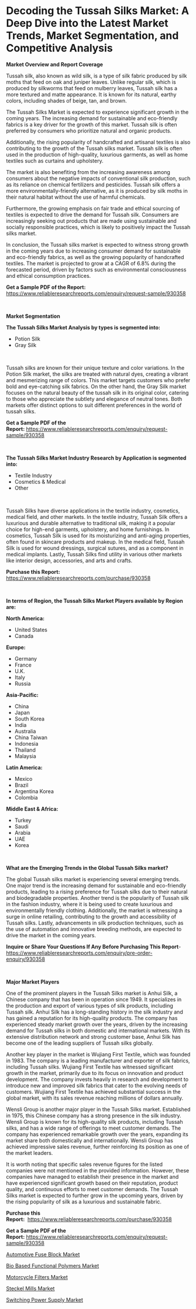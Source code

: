 <p><h1>Decoding the Tussah Silks Market: A Deep Dive into the Latest Market Trends, Market Segmentation, and Competitive Analysis</h1></p><p><strong>Market Overview and Report Coverage</strong></p>
<p><p>Tussah silk, also known as wild silk, is a type of silk fabric produced by silk moths that feed on oak and juniper leaves. Unlike regular silk, which is produced by silkworms that feed on mulberry leaves, Tussah silk has a more textured and matte appearance. It is known for its natural, earthy colors, including shades of beige, tan, and brown.</p><p>The Tussah Silks Market is expected to experience significant growth in the coming years. The increasing demand for sustainable and eco-friendly fabrics is a key driver for the growth of this market. Tussah silk is often preferred by consumers who prioritize natural and organic products.</p><p>Additionally, the rising popularity of handcrafted and artisanal textiles is also contributing to the growth of the Tussah silks market. Tussah silk is often used in the production of high-quality, luxurious garments, as well as home textiles such as curtains and upholstery.</p><p>The market is also benefiting from the increasing awareness among consumers about the negative impacts of conventional silk production, such as its reliance on chemical fertilizers and pesticides. Tussah silk offers a more environmentally-friendly alternative, as it is produced by silk moths in their natural habitat without the use of harmful chemicals.</p><p>Furthermore, the growing emphasis on fair trade and ethical sourcing of textiles is expected to drive the demand for Tussah silk. Consumers are increasingly seeking out products that are made using sustainable and socially responsible practices, which is likely to positively impact the Tussah silks market.</p><p>In conclusion, the Tussah silks market is expected to witness strong growth in the coming years due to increasing consumer demand for sustainable and eco-friendly fabrics, as well as the growing popularity of handcrafted textiles. The market is projected to grow at a CAGR of 6.8% during the forecasted period, driven by factors such as environmental consciousness and ethical consumption practices.</p></p>
<p><strong>Get a Sample PDF of the Report:</strong> <a href="https://www.reliableresearchreports.com/enquiry/request-sample/930358">https://www.reliableresearchreports.com/enquiry/request-sample/930358</a></p>
<p>&nbsp;</p>
<p><strong>Market Segmentation</strong></p>
<p><strong>The Tussah Silks Market Analysis by types is segmented into:</strong></p>
<p><ul><li>Potion Silk</li><li>Gray Silk</li></ul></p>
<p>&nbsp;</p>
<p><p>Tussah silks are known for their unique texture and color variations. In the Potion Silk market, the silks are treated with natural dyes, creating a vibrant and mesmerizing range of colors. This market targets customers who prefer bold and eye-catching silk fabrics. On the other hand, the Gray Silk market focuses on the natural beauty of the tussah silk in its original color, catering to those who appreciate the subtlety and elegance of neutral tones. Both markets offer distinct options to suit different preferences in the world of tussah silks.</p></p>
<p><strong>Get a Sample PDF of the Report:</strong>&nbsp;<a href="https://www.reliableresearchreports.com/enquiry/request-sample/930358">https://www.reliableresearchreports.com/enquiry/request-sample/930358</a></p>
<p>&nbsp;</p>
<p><strong>The Tussah Silks Market Industry Research by Application is segmented into:</strong></p>
<p><ul><li>Textile Industry</li><li>Cosmetics & Medical</li><li>Other</li></ul></p>
<p>&nbsp;</p>
<p><p>Tussah Silks have diverse applications in the textile industry, cosmetics, medical field, and other markets. In the textile industry, Tussah Silk offers a luxurious and durable alternative to traditional silk, making it a popular choice for high-end garments, upholstery, and home furnishings. In cosmetics, Tussah Silk is used for its moisturizing and anti-aging properties, often found in skincare products and makeup. In the medical field, Tussah Silk is used for wound dressings, surgical sutures, and as a component in medical implants. Lastly, Tussah Silks find utility in various other markets like interior design, accessories, and arts and crafts.</p></p>
<p><strong>Purchase this Report:</strong>&nbsp; <a href="https://www.reliableresearchreports.com/purchase/930358">https://www.reliableresearchreports.com/purchase/930358</a></p>
<p>&nbsp;</p>
<p><strong>In terms of Region, the Tussah Silks Market Players available by Region are:</strong></p>
<p>
    <p> <strong> North America: </strong>
        <ul>
            <li>United States</li>
            <li>Canada</li>
        </ul>
        </p> 
    <p> <strong> Europe: </strong>
        <ul>
            <li>Germany</li>
            <li>France</li>
            <li>U.K.</li>
            <li>Italy</li>
            <li>Russia</li>
        </ul>
        </p> 
    <p> <strong> Asia-Pacific: </strong>
        <ul>
            <li>China</li>
            <li>Japan</li>
            <li>South Korea</li>
            <li>India</li>
            <li>Australia</li>
            <li>China Taiwan</li>
            <li>Indonesia</li>
            <li>Thailand</li>
            <li>Malaysia</li>
        </ul>
        </p> 
    <p> <strong> Latin America: </strong>
        <ul>
            <li>Mexico</li>
            <li>Brazil</li>
            <li>Argentina Korea</li>
            <li>Colombia</li>
        </ul>
        </p> 
    <p> <strong> Middle East & Africa: </strong>
        <ul>
            <li>Turkey</li>
            <li>Saudi</li>
            <li>Arabia</li>
            <li>UAE</li>
            <li>Korea</li>
        </ul>
    </p>
    </p>
<p>&nbsp;</p>
<p><strong>What are the Emerging Trends in the Global Tussah Silks market?</strong></p>
<p><p>The global Tussah silks market is experiencing several emerging trends. One major trend is the increasing demand for sustainable and eco-friendly products, leading to a rising preference for Tussah silks due to their natural and biodegradable properties. Another trend is the popularity of Tussah silk in the fashion industry, where it is being used to create luxurious and environmentally friendly clothing. Additionally, the market is witnessing a surge in online retailing, contributing to the growth and accessibility of Tussah silks. Lastly, advancements in silk production techniques, such as the use of automation and innovative breeding methods, are expected to drive the market in the coming years.</p></p>
<p><strong>Inquire or Share Your Questions If Any Before Purchasing This Report</strong>- <a href="https://www.reliableresearchreports.com/enquiry/pre-order-enquiry/930358">https://www.reliableresearchreports.com/enquiry/pre-order-enquiry/930358</a></p>
<p>&nbsp;</p>
<p><strong>Major Market Players</strong></p>
<p><p>One of the prominent players in the Tussah Silks market is Anhui Silk, a Chinese company that has been in operation since 1949. It specializes in the production and export of various types of silk products, including Tussah silk. Anhui Silk has a long-standing history in the silk industry and has gained a reputation for its high-quality products. The company has experienced steady market growth over the years, driven by the increasing demand for Tussah silks in both domestic and international markets. With its extensive distribution network and strong customer base, Anhui Silk has become one of the leading suppliers of Tussah silks globally.</p><p>Another key player in the market is Wujiang First Textile, which was founded in 1983. The company is a leading manufacturer and exporter of silk fabrics, including Tussah silks. Wujiang First Textile has witnessed significant growth in the market, primarily due to its focus on innovation and product development. The company invests heavily in research and development to introduce new and improved silk fabrics that cater to the evolving needs of customers. Wujiang First Textile has achieved substantial success in the global market, with its sales revenue reaching millions of dollars annually.</p><p>Wensli Group is another major player in the Tussah Silks market. Established in 1975, this Chinese company has a strong presence in the silk industry. Wensli Group is known for its high-quality silk products, including Tussah silks, and has a wide range of offerings to meet customer demands. The company has experienced remarkable growth over the years, expanding its market share both domestically and internationally. Wensli Group has achieved impressive sales revenue, further reinforcing its position as one of the market leaders.</p><p>It is worth noting that specific sales revenue figures for the listed companies were not mentioned in the provided information. However, these companies have managed to establish their presence in the market and have experienced significant growth based on their reputation, product quality, and continuous efforts to meet customer demands. The Tussah Silks market is expected to further grow in the upcoming years, driven by the rising popularity of silk as a luxurious and sustainable fabric.</p></p>
<p><strong>Purchase this Report:</strong>&nbsp;&nbsp;<a href="https://www.reliableresearchreports.com/purchase/930358">https://www.reliableresearchreports.com/purchase/930358</a></p>
<p></p>
<p><strong>Get a Sample PDF of the Report:</strong>&nbsp;<a href="https://www.reliableresearchreports.com/enquiry/request-sample/930358">https://www.reliableresearchreports.com/enquiry/request-sample/930358</a></p>
<p><p><a href="https://www.linkedin.com/pulse/decoding-automotive-fuse-block-market-deep-dive-latest-trends-wb23c/">Automotive Fuse Block Market</a></p><p><a href="https://issuu.com/reportprime-2/docs/bio-based-functional-polymers-market-size-2030.ppt?fr=xKAE9_zU1NQ">Bio Based Functional Polymers Market</a></p><p><a href="https://www.linkedin.com/pulse/motorcycle-filters-market-size-2023-2030-global-industrial-2y8rc/">Motorcycle Filters Market</a></p><p><a href="https://www.reportprime.com/steckel-mills-r7266">Steckel Mills Market</a></p><p><a href="https://www.reportprime.com/switching-power-supply-r5832">Switching Power Supply Market</a></p></p>